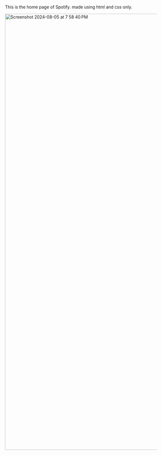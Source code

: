 This is the home page of Spotify. made using html and css only.

<img width="1440" alt="Screenshot 2024-08-05 at 7 58 40 PM" src="https://github.com/user-attachments/assets/ba983541-3582-40a0-825d-4607cd1c7367">
